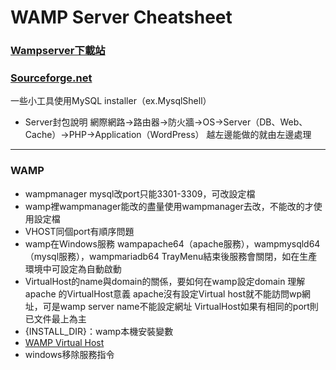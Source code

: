 # WAMP Server Cheatsheet

### [Wampserver下載站](https://wampserver.aviatechno.net/)

### [Sourceforge.net](https://sourceforge.net/projects/wampserver/)

一些小工具使用MySQL installer（ex.MysqlShell）

- Server封包說明
網際網路→路由器→防火牆→OS→Server（DB、Web、Cache）→PHP→Application（WordPress）
越左邊能做的就由左邊處理

---

### WAMP

- wampmanager mysql改port只能3301-3309，可改設定檔
- wamp裡wampmanager能改的盡量使用wampmanager去改，不能改的才使用設定檔
- VHOST同個port有順序問題
- wamp在Windows服務
wampapache64（apache服務），wampmysqld64（mysql服務），wampmariadb64
TrayMenu結束後服務會關閉，如在生產環境中可設定為自動啟動
- VirtualHost的name與domain的關係，要如何在wamp設定domain
理解apache 的VirtualHost意義
apache沒有設定Virtual host就不能訪問wp網址，可是wamp server name不能設定網址
VirtualHost如果有相同的port則已文件最上為主
- {INSTALL_DIR}：wamp本機安裝變數
- [WAMP Virtual Host](http://forum.wampserver.com/read.php?2,127757)
- windows移除服務指令
